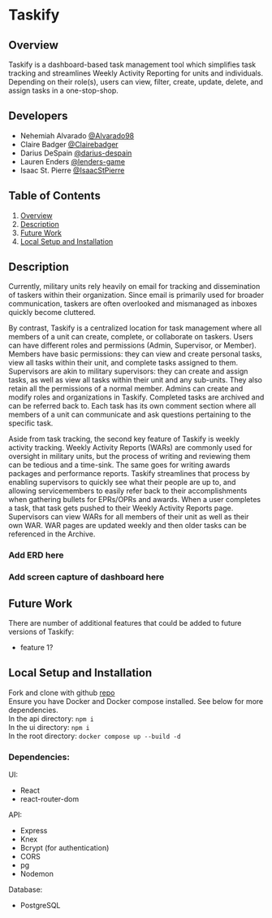 # Taskify

## Overview

Taskify is a dashboard-based task management tool which simplifies task tracking and streamlines Weekly Activity Reporting for units and individuals. Depending on their role(s), users can view, filter, create, update, delete, and assign tasks in a one-stop-shop.

## Developers

- Nehemiah Alvarado [@Alvarado98](https://github.com/Alvarado96)
- Claire Badger [@Clairebadger](https://github.com/Clairebadger)
- Darius DeSpain [@darius-despain](https://github.com/darius-despain)
- Lauren Enders [@lenders-game](https://github.com/lenders-game)
- Isaac St. Pierre [@IsaacStPierre](https://github.com/IsaacStPierre)

## Table of Contents

1. [Overview](#overview)
2. [Description](#description)
3. [Future Work](#future-work)
4. [Local Setup and Installation](#local-setup-and-installation)

## Description

Currently, military units rely heavily on email for tracking and dissemination of taskers within their organization. Since email is primarily used for broader communication, taskers are often overlooked and mismanaged as inboxes quickly become cluttered.

By contrast, Taskify is a centralized location for task management where all members of a unit can create, complete, or collaborate on taskers. Users can have different roles and permissions (Admin, Supervisor, or Member). Members have basic permissions: they can view and create personal tasks, view all tasks within their unit, and complete tasks assigned to them. Supervisors are akin to military supervisors: they can create and assign tasks, as well as view all tasks within their unit and any sub-units. They also retain all the permissions of a normal member. Admins can create and modify roles and organizations in Taskify. Completed tasks are archived and can be referred back to. Each task has its own comment section where all members of a unit can communicate and ask questions pertaining to the specific task.

Aside from task tracking, the second key feature of Taskify is weekly activity tracking. Weekly Activity Reports (WARs) are commonly used for oversight in military units, but the process of writing and reviewing them can be tedious and a time-sink. The same goes for writing awards packages and performance reports. Taskify streamlines that process by enabling supervisors to quickly see what their people are up to, and allowing servicemembers to easily refer back to their accomplishments when gathering bullets for EPRs/OPRs and awards. When a user completes a task, that task gets pushed to their Weekly Activity Reports page. Supervisors can view WARs for all members of their unit as well as their own WAR. WAR pages are updated weekly and then older tasks can be referenced in the Archive.

### Add ERD here

### Add screen capture of dashboard here

## Future Work

There are number of additional features that could be added to future versions of Taskify:

- feature 1?

## Local Setup and Installation

Fork and clone with github [repo](https://github.com/TheFreshTulips/capstone) \
Ensure you have Docker and Docker compose installed. See below for more dependencies. \
In the api directory: `npm i`\
In the ui directory: `npm i`\
In the root directory: `docker compose up --build -d`

### Dependencies:

UI:

- React
- react-router-dom

API:

- Express
- Knex
- Bcrypt (for authentication)
- CORS
- pg
- Nodemon

Database:

- PostgreSQL
